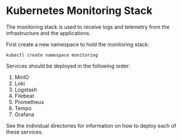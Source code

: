 # Kubernetes Monitoring Stack
The monitoring stack is used to receive logs and telemetry from the infrastructure and the applications.

First create a new namespace to hold the monitoring stack:
```shell
kubectl create namespace monitoring
```

Services should be deployed in the following order:
1. MinIO
2. Loki
3. Logstash
4. Filebeat
5. Prometheus
6. Tempo
7. Grafana

See the individual directories for information on how to deploy each of these services.